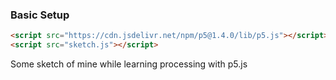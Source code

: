### Basic Setup
```html
<script src="https://cdn.jsdelivr.net/npm/p5@1.4.0/lib/p5.js"></script>
<script src="sketch.js"></script>  
```
Some sketch of mine while learning processing with p5.js